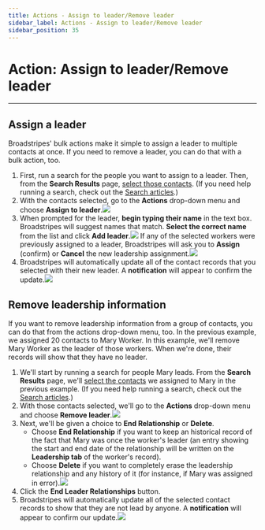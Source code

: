 ```yaml
---
title: Actions - Assign to leader/Remove leader
sidebar_label: Actions - Assign to leader/Remove leader
sidebar_position: 35
---
```


# Action: Assign to leader/Remove leader
* * *
## Assign a leader
Broadstripes' bulk actions make it simple to assign a leader to multiple contacts at once. If you need to remove a leader, you can do that with a bulk action, too.
1. First, run a search for the people you want to assign to a leader. Then, from the **Search Results** page, [select those contacts](/viewing-search-results-and-edit/selecting-deselecting-contacts.md). (If you need help running a search, check out the [Search articles](/search/index.md).)
2. With the contacts selected, go to the **Actions** drop-down menu and choose **Assign to leader**.![](/img/viewing-search-results-and-edit/6a08a5e-BulkAssgnLeader.png)
3. When prompted for the leader, **begin typing their name** in the text box. Broadstripes will suggest names that match. **Select the correct name** from the list and click **Add leader**.![](/img/viewing-search-results-and-edit/6d83e69-ActionAssgnLeaderTypeName.png)
If any of the selected workers were previously assigned to a leader, Broadstripes will ask you to **Assign** (confirm) or **Cancel** the new leadership assignment.![](/img/viewing-search-results-and-edit/e6e3601-ActionAssgnLeaderDupe.png)
1. Broadstripes will automatically update all of the contact records that you selected with their new leader. A **notification** will appear to confirm the update.![](/img/viewing-search-results-and-edit/Assignleadernotification-300x59.png)
## Remove leadership information
If you want to remove leadership information from a group of contacts, you can do that from the actions drop-down menu, too. In the previous example, we assigned 20 contacts to Mary Worker. In this example, we'll remove Mary Worker as the leader of those workers. When we're done, their records will show that they have no leader.
1. We'll start by running a search for people Mary leads. From the **Search Results** page, we'll [select the contacts](/viewing-search-results-and-edit/selecting-deselecting-contacts.md) we assigned to Mary in the previous example. (If you need help running a search, check out the [Search articles](/search/index.md).)
2. With those contacts selected, we'll go to the **Actions** drop-down menu and choose **Remove leader**.![](/img/viewing-search-results-and-edit/bacc61e-BulkRemvLeader.png)
1. Next, we'll be given a choice to **End Relationship** or **Delete**.
    - Choose **End Relationship** if you want to keep an historical record of the fact that Mary was once the worker's leader (an entry showing the start and end date of the relationship will be written on the **Leadership tab** of the worker's record).
    - Choose **Delete** if you want to completely erase the leadership relationship and any history of it (for instance, if Mary was assigned in error).![](/img/viewing-search-results-and-edit/ebbeb55-ActionRemoveLeaderEndDelete.png)
1. Click the **End Leader Relationships** button.
2. Broadstripes will automatically update all of the selected contact records to show that they are not lead by anyone. A **notification** will appear to confirm our update.![](/img/viewing-search-results-and-edit/Removeleadernotification-300x56.png)